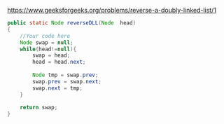https://www.geeksforgeeks.org/problems/reverse-a-doubly-linked-list/1

```java
public static Node reverseDLL(Node  head)
{
    //Your code here
    Node swap = null;
    while(head!=null){
        swap = head;
        head = head.next;
    
        Node tmp = swap.prev;
        swap.prev = swap.next;
        swap.next = tmp;
    }
    
    return swap;
}
```
